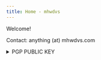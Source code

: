 ```yaml
---
title: Home - mhwdvs
---
```


Welcome!

Contact: anything (at) mhwdvs.com

<details>
    <summary>PGP PUBLIC KEY</summary>
    <ul>
        <li>
            -----BEGIN PGP PUBLIC KEY BLOCK-----
            mQGNBF+Vr5sBDADBXLzTDfUv1l8DHXriHQGjlHusP5H1wWAAMSUxcfktO1jmdEfq
            OX2G3ejG6OdJaKMT3Trjy0AlT7a0XmtwTPDau7fQGZ793DTbTzr7fPoFkpqQTIJS
            fJe+6hjjc1ruL/vqZ+2PMuX0+O6IFBzQ23P/sUv3kBNFuJimCBq91TlWHDrl9Peh
            JEje/oi1gg2qwzR2jeJXGlnQqKuUPSkeJ4Q0rUfGHd6e9vZqNO2eg27WPto4dL0I
            p4f5/oUD/ObUkrtnlt7IJGG0Y55foiFLPIS92hoCOD6JUCtkXo8sF37oWwnc1DXy
            6HU2TRJijEcJaxSLUx0GwKi2hUBoBHukoGBvTMiGZDNSqSvneu7V0UXvFOdwehN5
            TNZkSZRRAZ9z4QnfD9b/WtaMrZjhqECLx0XRKpxqZKa6ya6NQ/lrVJ+p35AAeHcE
            bJQpo0VTVTzzwx1SgKhA+1TlC8GJmfnQ6dbjo2C9cBv7pTyk6pV5iF/J82UKKRAe
            X+2FTMeFJeol7ZcAEQEAAbQfTWF0dGhldyBEYXZpcyA8bWF0dEBtaHdkdnMuY29t
            PokBzgQTAQgAOBYhBFzUFVaqKS7eP0MDCPKyywA2YmOeBQJfla+bAhsDBQsJCAcC
            BhUKCQgLAgQWAgMBAh4BAheAAAoJEPKyywA2YmOeOAkL/0Z9J9ZkEiOSlPU5poiU
            wEqcYF8t3NJRdI/9zJVpDLaWDwSGU6i0yPW3iyjjN06xMc5Yu8iNnPrcnOWcezaP
            uxXLKo5VrsMl0NUadDD5ZnZOuXm9hy/kzCc3zbmvOaxgb+HZ8H8yOzqguwzb6kKc
            NdjAXEP0hmkx1ZAJx6ldNlYvhsiUftr973hKOISaiL3Q0JCo+ChyI0aB8R84Bczv
            8KiZMTRlAcd4yB6EeIal99fndRmw8f5B8u38oGVqfnIOWsrDpYfLcPPLhXaP5aEs
            vatyKQC1xG7A4YeG3l9Yti//7AzPLTv3GOtu5GndBh4+ILWrpIImZc5joIrB1Nlm
            Kp5H6bUNy4bs+PwQpdsBEYysxir4fk1F8W1CXEVrQwosRJ5AQjnhGgoZJ0aFoz2o
            rLRShvSX9BgrQZYI+SktcFasuPImitXxdIBIwEKBqYywgHCeqJzaBlH86rKNjUch
            QsasqH6KWSCDHpu2Of85+C3E3mc1dZ/pFB9tsvsscN3X+rkBjQRfla+bAQwA3sm5
            J7tkiV9rLL9KqF5CpmHMbPWiDxO/g6Ca2E2Nk8bmjS4FrOLkt80nCiAB0O4Sji2a
            LYGZTiuM/QSEcf63z/VRuy+RD93CCSlYYJn2CCzZ71A6t+7ogPccaLcmLyiKKEO5
            5spzyYTr2snhF7NLIymr3SlMOypsyiKPacU1K9WmLq9iliShmtkfrgl2wcGJ59bu
            +OhzNfB7Rjapeyku/AKjH7g1HGhQla2r3hng2i8YP1QR0ihZlRcMJ/KS5zlTWwX+
            8lJ6b0CgLwW9gPBLypz+mj3bw6B9nLtca2XN2JGAfsONinkQdmtH3ZI0xpNaBsTT
            4aysT50vPsTiYjQYNC4ZbCjsnv/9CoG8ZUFWWiU4U5HfGwUnb2Iq5r+RjmIeDQ66
            Vv2xyU1TX7fWJgh/XPSxZzSWSoGCITf43nA9qOlcSpbLHnKtvGwfmF93Tt8+X1YU
            rJJZ7imrmAlByE9O76YNiRdOh/GCNjOHfrBC0yOlaLfpbYFEvZSStrYvX+RvABEB
            AAGJAbYEGAEIACAWIQRc1BVWqiku3j9DAwjysssANmJjngUCX5WvmwIbDAAKCRDy
            sssANmJjnonnC/9L/IaM4DuZhCOJfFr1l46g/UEfqM06kSR/6CDqsoxgbSrOEIWh
            rLpLFe9c+4ksy1dY2UPRHRAqVGU4zFpZdXTCLJiyMx5DfUQmSHfPWDfGnGV3G9BQ
            Vv5j0vUssJY8cjin6AoL+jmYKPXhOIXyXk6rVgCsZOEY/odizgLS5xec5aFIuVsG
            Piw58Jjm+mcdBqJgknqEiygqivXvpxbUdA7DunucQcJ4Nl1cSaWxHHlMMwc9vlh4
            YyDkVond23MiJ5TnG9K9T8hUPaEYc51sypPAp0V3LrNmsvnBmZYYOkU1WPwsn6e9
            7JrweKxx3TBskoP0FBp3Xe49oYKiffqzUFHO9t9J7DdP0B1zUVZI2xLp2031+Nrz
            GYfhjqYz4EjPA1H35167JwJ5yA+KHXLNPhkIVKQy/ggjCw8Ysm30z+e9tLYw7eem
            vEVDTC1I93t9W+SuqpaWx5CZBbwyGrQfqbOVV5LmrgY0ymPXP+mjbQEX0MSUWy5J
            kdqwSbXXTQkRMr0=
            =1H+8
            -----END PGP PUBLIC KEY BLOCK-----
        </li>
    </ul>
</details>
